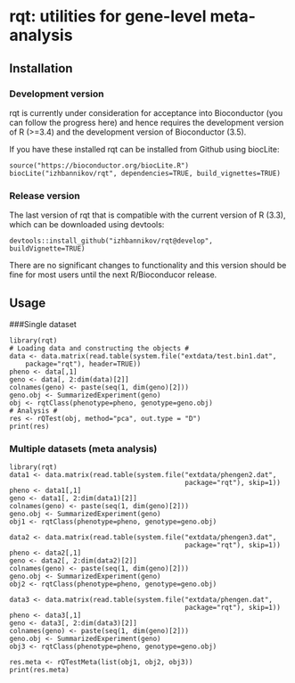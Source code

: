 # rqt: utilities for gene-level meta-analysis

## Installation

### Development version

rqt is currently under consideration for acceptance into Bioconductor (you can follow the progress here) 
and hence requires the development version of R (>=3.4) and the development version of Bioconductor (3.5).

If you have these installed rqt can be installed from Github using biocLite:

```
source("https://bioconductor.org/biocLite.R")
biocLite("izhbannikov/rqt", dependencies=TRUE, build_vignettes=TRUE)
```

### Release version

The last version of rqt that is compatible with the current version of R (3.3), 
which can be downloaded using devtools:

```
devtools::install_github("izhbannikov/rqt@develop", buildVignette=TRUE)
```




 There are no significant changes to functionality and this version should be fine for most users until the next R/Bioconducor release.






## Usage

###Single dataset

```
library(rqt)
# Loading data and constructing the objects #
data <- data.matrix(read.table(system.file("extdata/test.bin1.dat",
    package="rqt"), header=TRUE))
pheno <- data[,1]
geno <- data[, 2:dim(data)[2]]
colnames(geno) <- paste(seq(1, dim(geno)[2]))
geno.obj <- SummarizedExperiment(geno)
obj <- rqtClass(phenotype=pheno, genotype=geno.obj)
# Analysis #
res <- rQTest(obj, method="pca", out.type = "D")
print(res)
```

### Multiple datasets (meta analysis)
```
library(rqt)
data1 <- data.matrix(read.table(system.file("extdata/phengen2.dat",
                                            package="rqt"), skip=1))
pheno <- data1[,1]
geno <- data1[, 2:dim(data1)[2]]
colnames(geno) <- paste(seq(1, dim(geno)[2]))
geno.obj <- SummarizedExperiment(geno)
obj1 <- rqtClass(phenotype=pheno, genotype=geno.obj)

data2 <- data.matrix(read.table(system.file("extdata/phengen3.dat",
                                            package="rqt"), skip=1))
pheno <- data2[,1]
geno <- data2[, 2:dim(data2)[2]]
colnames(geno) <- paste(seq(1, dim(geno)[2]))
geno.obj <- SummarizedExperiment(geno)
obj2 <- rqtClass(phenotype=pheno, genotype=geno.obj)

data3 <- data.matrix(read.table(system.file("extdata/phengen.dat",
                                            package="rqt"), skip=1))
pheno <- data3[,1]
geno <- data3[, 2:dim(data3)[2]]
colnames(geno) <- paste(seq(1, dim(geno)[2]))
geno.obj <- SummarizedExperiment(geno)
obj3 <- rqtClass(phenotype=pheno, genotype=geno.obj)

res.meta <- rQTestMeta(list(obj1, obj2, obj3))
print(res.meta)
```
